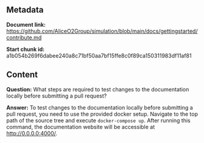 ## Metadata

**Document link:** https://github.com/AliceO2Group/simulation/blob/main/docs/gettingstarted/contribute.md

**Start chunk id:** a1b054b269f6dabee240a8c71bf50aa7bf15ffe8c0f89ca150311983df11af81

## Content

**Question:** What steps are required to test changes to the documentation locally before submitting a pull request?

**Answer:** To test changes to the documentation locally before submitting a pull request, you need to use the provided docker setup. Navigate to the top path of the source tree and execute `docker-compose up`. After running this command, the documentation website will be accessible at http://0.0.0.0:4000/.